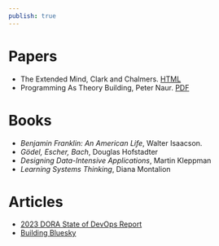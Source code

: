 ```yaml
---
publish: true
---
```


# Papers
- The Extended Mind, Clark and Chalmers. [HTML](https://web-archive.southampton.ac.uk/cogprints.org/320/1/extended.html)
- Programming As Theory Building, Peter Naur. [PDF](https://pages.cs.wisc.edu/~remzi/Naur.pdf)

# Books
- _Benjamin Franklin: An American Life_, Walter Isaacson.
- _Gödel, Escher, Bach_, Douglas Hofstadter
- _Designing Data-Intensive Applications_, Martin Kleppman
- _Learning Systems Thinking_, Diana Montalion

# Articles
- [2023 DORA State of DevOps Report](https://dora.dev/research/2023/dora-report/2023-dora-accelerate-state-of-devops-report.pdf)
- [Building Bluesky](https://newsletter.pragmaticengineer.com/p/bluesky)
